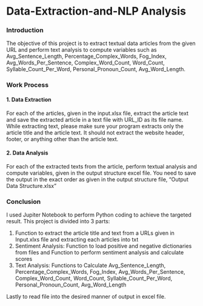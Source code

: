 # Data-Extraction-and-NLP Analysis

### Introduction
The objective of this project is to extract textual data articles from the given URL and perform text analysis to compute variables such as Avg_Sentence_Length,	Percentage_Complex_Words,	Fog_Index,	Avg_Words_Per_Sentence,	Complex_Word_Count,	Word_Count,	Syllable_Count_Per_Word,	Personal_Pronoun_Count,	Avg_Word_Length. 

### Work Process
#### 1. Data Extraction
For each of the articles, given in the input.xlsx file, extract the article text and save the extracted article in a text file with URL_ID as its file name.
While extracting text, please make sure your program extracts only the article title and the article text. It should not extract the website header, footer, or anything other than the article text. 

#### 2. Data Analysis
For each of the extracted texts from the article, perform textual analysis and compute variables, given in the output structure excel file. You need to save the output in the exact order as given in the output structure file, “Output Data Structure.xlsx”

### Conclusion
I used Jupiter Notebook to perform Python coding to achieve the targeted result. This project is divided into 3 parts: 

1. Function to extract the article title and text from a URLs given in Input.xlxs file and extracting each articles into txt
2. Sentiment Analysis: Function to load positive and negative dictionaries from files and Function to perform sentiment analysis and calculate scores
3. Text Analysis: Functions to Calculate Avg_Sentence_Length,	Percentage_Complex_Words,	Fog_Index,	Avg_Words_Per_Sentence,	Complex_Word_Count,	Word_Count,	Syllable_Count_Per_Word,	Personal_Pronoun_Count,	Avg_Word_Length

Lastly to read file into the desired manner of output in excel file.
